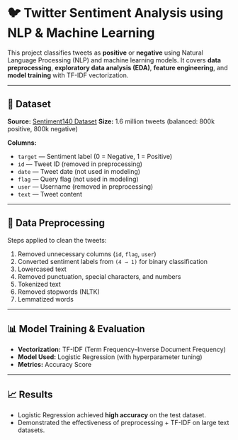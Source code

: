 # 🐦 Twitter Sentiment Analysis using NLP & Machine Learning

This project classifies tweets as **positive** or **negative** using Natural Language Processing (NLP) and machine learning models.
It covers **data preprocessing**, **exploratory data analysis (EDA)**, **feature engineering**, and **model training** with TF-IDF vectorization.

---

## 📂 Dataset

**Source:** [Sentiment140 Dataset](https://www.kaggle.com/datasets/kazanova/sentiment140)
**Size:** 1.6 million tweets (balanced: 800k positive, 800k negative)

**Columns:**

* `target` — Sentiment label (0 = Negative, 1 = Positive)
* `id` — Tweet ID (removed in preprocessing)
* `date` — Tweet date (not used in modeling)
* `flag` — Query flag (not used in modeling)
* `user` — Username (removed in preprocessing)
* `text` — Tweet content

---

## 🧹 Data Preprocessing

Steps applied to clean the tweets:

1. Removed unnecessary columns (`id`, `flag`, `user`)
2. Converted sentiment labels from `(4 → 1)` for binary classification
3. Lowercased text
4. Removed punctuation, special characters, and numbers
5. Tokenized text
6. Removed stopwords (NLTK)
7. Lemmatized words

---

## 📊 Model Training & Evaluation

* **Vectorization:** TF-IDF (Term Frequency–Inverse Document Frequency)
* **Model Used:** Logistic Regression (with hyperparameter tuning)
* **Metrics:** Accuracy Score


---

## 📈 Results

* Logistic Regression achieved **high accuracy** on the test dataset.
* Demonstrated the effectiveness of preprocessing + TF-IDF on large text datasets.


